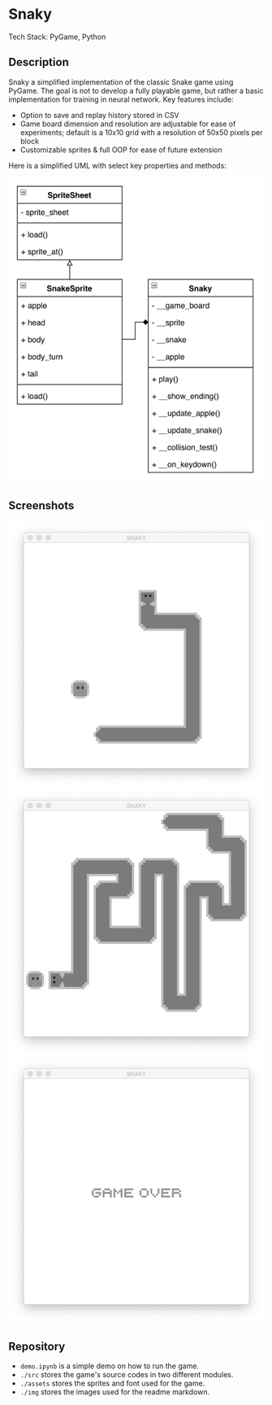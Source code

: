 # Snaky  
Tech Stack: PyGame, Python

## Description
Snaky a simplified implementation of the classic Snake game using PyGame. The goal is not to develop a fully playable game, but rather a basic implementation for training in neural network.  Key features include:
- Option to save and replay history stored in CSV
- Game board dimension and resolution are adjustable for ease of experiments; default is a 10x10 grid with a resolution of 50x50 pixels per block
- Customizable sprites & full OOP for ease of future extension

Here is a simplified UML with select key properties and methods:

![](./_img/uml.png)

## Screenshots
![](./_img/screenshot_01.png)
![](./_img/screenshot_02.png)
![](./_img/screenshot_03.png)

## Repository 

- `demo.ipynb` is a simple demo on how to run the game.
- `./src` stores the game's source codes in two different modules.
- `./assets` stores the sprites and font used for the game.
- `./img` stores the images used for the readme markdown.  


